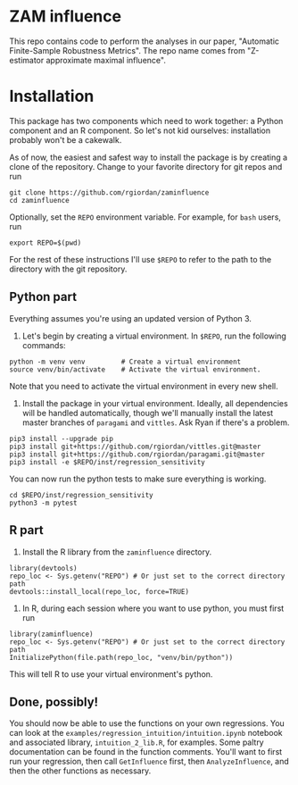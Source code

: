 # ZAM influence

This repo contains code to perform the analyses in our paper,
"Automatic Finite-Sample Robustness Metrics".
The repo name comes from "Z-estimator approximate maximal influence".

# Installation

This package has two components which need to work together: a Python component
and an R component.  So let's not kid ourselves: installation probably won't be
a cakewalk.

As of now, the easiest and safest way to install the package is by creating
a clone of the repository.  Change to your favorite directory for git
repos and run

```
git clone https://github.com/rgiordan/zaminfluence
cd zaminfluence
```

Optionally, set the `REPO` environment variable.  For example, for `bash` users,
run

```
export REPO=$(pwd)
```

For the rest of these instructions I'll use `$REPO` to refer to the path
to the directory with the git repository.

## Python part

Everything assumes you're using an updated version of Python 3.

1. Let's begin by creating a virtual environment.  In `$REPO`, run the following
commands:
```
python -m venv venv         # Create a virtual environment
source venv/bin/activate    # Activate the virtual environment.
```
Note that you need to activate the virtual environment in every new shell.

1. Install the package in your virtual environment.  Ideally, all dependencies
will be handled automatically, though we'll manually install the latest master
branches of `paragami` and `vittles`.  Ask Ryan if there's a problem.
```
pip3 install --upgrade pip
pip3 install git+https://github.com/rgiordan/vittles.git@master
pip3 install git+https://github.com/rgiordan/paragami.git@master
pip3 install -e $REPO/inst/regression_sensitivity
```

You can now run the python tests to make sure everything is working.

```
cd $REPO/inst/regression_sensitivity
python3 -m pytest
```

## R part

1. Install the R library from the ``zaminfluence`` directory.
```
library(devtools)
repo_loc <- Sys.getenv("REPO") # Or just set to the correct directory path
devtools::install_local(repo_loc, force=TRUE)
```

1. In R, during each session where you want to use python, you must first run
```
library(zaminfluence)
repo_loc <- Sys.getenv("REPO") # Or just set to the correct directory path
InitializePython(file.path(repo_loc, "venv/bin/python"))
```
This will tell R to use your virtual environment's python.

## Done, possibly!

You should now be able to use the functions on your own regressions. You can
look at the `examples/regression_intuition/intuition.ipynb` notebook and
associated library, `intuition_2_lib.R`, for examples. Some paltry documentation
can be found in the function comments. You'll want to first run your regression,
then call `GetInfluence` first, then `AnalyzeInfluence`, and then the other
functions as necessary.
